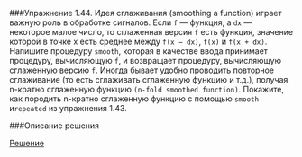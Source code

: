 ###Упражнение 1.44.
Идея сглаживания (smoothing a function) играет важную роль в обработке сигналов. Если `f` — функция, 
а `dx` — некоторое малое число, то сглаженная версия `f` есть функция, значение которой в точке x есть среднее между 
`f(x − dx)`, `f(x)` и `f(x + dx)`. Напишите процедуру `smooth`, которая в качестве ввода принимает процедуру, 
вычисляющую `f`, и возвращает процедуру, вычисляющую сглаженную версию `f`. Иногда бывает удобно проводить 
повторное сглаживание (то есть сглаживать сглаженную функцию и т.д.), получая n-кратно сглаженную функцию 
`(n-fold smoothed function)`. Покажите, как породить n-кратно сглаженную функцию с помощью `smooth` и`repeated` из упражнения 1.43.

###Описание решения


[Решение](../../src/chapter01/ex-1-44.rkt)
